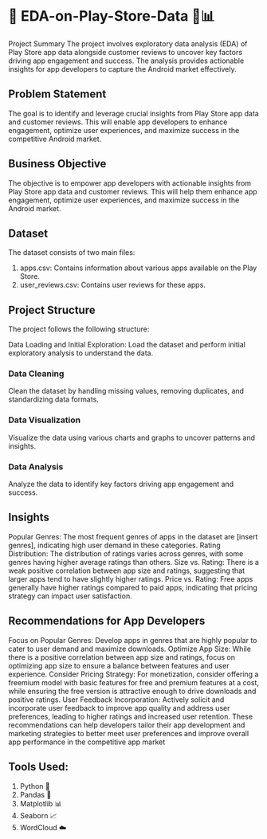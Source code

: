 #  🚀  EDA-on-Play-Store-Data 📱📊
Project Summary
The project involves exploratory data analysis (EDA) of Play Store app data alongside customer reviews to uncover key factors driving app engagement and success. The analysis provides actionable insights for app developers to capture the Android market effectively.

## Problem Statement
The goal is to identify and leverage crucial insights from Play Store app data and customer reviews. This will enable app developers to enhance engagement, optimize user experiences, and maximize success in the competitive Android market.

## Business Objective
The objective is to empower app developers with actionable insights from Play Store app data and customer reviews. This will help them enhance app engagement, optimize user experiences, and maximize success in the Android market.

## Dataset
The dataset consists of two main files:
1. apps.csv: Contains information about various apps available on the Play Store.
2. user_reviews.csv: Contains user reviews for these apps.


## Project Structure
The project follows the following structure:

Data Loading and Initial Exploration: Load the dataset and perform initial exploratory analysis to understand the data.

### Data Cleaning
Clean the dataset by handling missing values, removing duplicates, and standardizing data formats.

### Data Visualization
Visualize the data using various charts and graphs to uncover patterns and insights.

### Data Analysis
Analyze the data to identify key factors driving app engagement and success.

## Insights

Popular Genres: The most frequent genres of apps in the dataset are [insert genres], indicating high user demand in these categories.
Rating Distribution: The distribution of ratings varies across genres, with some genres having higher average ratings than others.
Size vs. Rating: There is a weak positive correlation between app size and ratings, suggesting that larger apps tend to have slightly higher ratings.
Price vs. Rating: Free apps generally have higher ratings compared to paid apps, indicating that pricing strategy can impact user satisfaction.

## Recommendations for App Developers

Focus on Popular Genres: Develop apps in genres that are highly popular to cater to user demand and maximize downloads.
Optimize App Size: While there is a positive correlation between app size and ratings, focus on optimizing app size to ensure a balance between features and user experience.
Consider Pricing Strategy: For monetization, consider offering a freemium model with basic features for free and premium features at a cost, while ensuring the free version is attractive enough to drive downloads and positive ratings.
User Feedback Incorporation: Actively solicit and incorporate user feedback to improve app quality and address user preferences, leading to higher ratings and increased user retention.
These recommendations can help developers tailor their app development and marketing strategies to better meet user preferences and improve overall app performance in the competitive app market

## Tools Used:
1. Python 🐍
2. Pandas 🐼
3. Matplotlib 📊
4. Seaborn 📈
5. WordCloud ☁️

